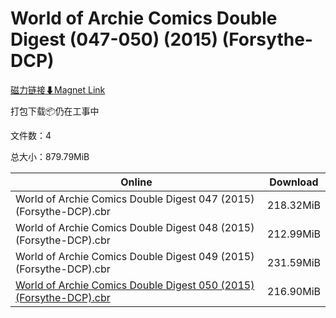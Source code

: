 # World of Archie Comics Double Digest (047-050) (2015) (Forsythe-DCP)

[磁力链接⬇Magnet Link](magnet:?xt=urn:btih:aa89c8f1dae97b0e804945564b82677a862cc78a&dn=World%20of%20Archie%20Comics%20Double%20Digest%20%28047-050%29%20%282015%29%20%28Forsythe-DCP%29)

打包下载📦仍在工事中

文件数：4

总大小：879.79MiB

Online | Download
--- | ---
World of Archie Comics Double Digest 047 (2015) (Forsythe-DCP).cbr | 218.32MiB
World of Archie Comics Double Digest 048 (2015) (Forsythe-DCP).cbr | 212.99MiB
World of Archie Comics Double Digest 049 (2015) (Forsythe-DCP).cbr | 231.59MiB
[World of Archie Comics Double Digest 050 (2015) (Forsythe-DCP).cbr](https://github.com/alicewish/markdown/blob/master/comic/World-of-Archie-Comics-Double-Digest-050-2015-Forsythe-DCP-cbr.md) | 216.90MiB